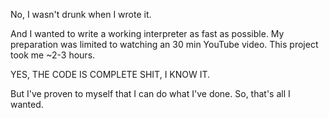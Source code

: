 No, I wasn't drunk when I wrote it.

And I wanted to write a working interpreter as fast as possible. My preparation was limited to watching an 30 min YouTube video. This project took me ~2-3 hours.
 
 YES, THE CODE IS COMPLETE SHIT, I KNOW IT.
 
 But I've proven to myself that I can do what I've done. So, that's all I wanted.